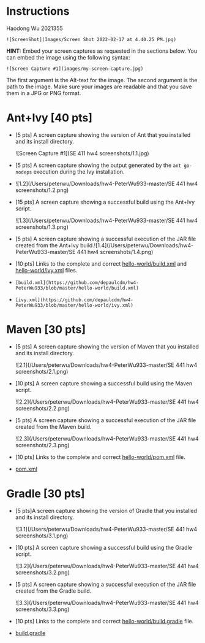 



# Instructions

Haodong Wu 2021355

```
![ScreenShot](Images/Screen Shot 2022-02-17 at 4.40.25 PM.jpg)
```

**HINT:** Embed your screen captures as requested in the sections below. You can embed the image using the following syntax:

```
![Screen Capture #1](images/my-screen-capture.jpg)
```

The first argument is the Alt-text for the image. The second argument is the path to the image. Make sure your images are readable and that you save them in a JPG or PNG format.

# Ant+Ivy [40 pts]
- [5 pts] A screen capture showing the version of Ant that you installed and its install directory.

  ![Screen Capture #1](SE 411 hw4 screenshots/1.1.jpg)

- [5 pts] A screen capture showing the output generated by the `ant go-nodeps` execution during the Ivy installation.

- ![1.2](/Users/peterwu/Downloads/hw4-PeterWu933-master/SE 441 hw4 screenshots/1.2.png)

- [15 pts] A screen capture showing a successful build using the Ant+Ivy script.

  ![1.3](/Users/peterwu/Downloads/hw4-PeterWu933-master/SE 441 hw4 screenshots/1.3.png)

- [5 pts] A screen capture showing a successful execution of the JAR file created from the Ant+Ivy build.![1.4](/Users/peterwu/Downloads/hw4-PeterWu933-master/SE 441 hw4 screenshots/1.4.png)

- [10 pts] Links to the complete and correct [hello-world/build.xml](hello-world/build.xml) and [hello-world/ivy.xml](hello-world/ivy.xml) files.

- ```
  [build.xml](https://github.com/depaulcdm/hw4-PeterWu933/blob/master/hello-world/build.xml)
  ```

- ```
  [ivy.xml](https://github.com/depaulcdm/hw4-PeterWu933/blob/master/hello-world/ivy.xml)
  ```


# Maven [30 pts]

- [5 pts] A screen capture showing the version of Maven that you installed and its install directory.

  ![2.1](/Users/peterwu/Downloads/hw4-PeterWu933-master/SE 441 hw4 screenshots/2.1.png)

- [10 pts] A screen capture showing a successful build using the Maven script.

  ![2.2](/Users/peterwu/Downloads/hw4-PeterWu933-master/SE 441 hw4 screenshots/2.2.png)

- [5 pts] A screen capture showing a successful execution of the JAR file created from the Maven build.

  ![2.3](/Users/peterwu/Downloads/hw4-PeterWu933-master/SE 441 hw4 screenshots/2.3.png)

- [10 pts] Links to the complete and correct [hello-world/pom.xml](hello-world/pom.xml) file.

- [pom.xml](https://github.com/depaulcdm/hw4-PeterWu933/blob/master/hello-world/pom.xml)

# Gradle [30 pts]
- [5 pts]A screen capture showing the version of Gradle that you installed and its install directory.

  ![3.1](/Users/peterwu/Downloads/hw4-PeterWu933-master/SE 441 hw4 screenshots/3.1.png)

- [10 pts] A screen capture showing a successful build using the Gradle script.

  ![3.2](/Users/peterwu/Downloads/hw4-PeterWu933-master/SE 441 hw4 screenshots/3.2.png)

- [5 pts] A screen capture showing a successful execution of the JAR file created from the Gradle build.

  ![3.3](/Users/peterwu/Downloads/hw4-PeterWu933-master/SE 441 hw4 screenshots/3.3.png)

- [10 pts] Links to the complete and correct [hello-world/build.gradle](hello-world/build.gradle) file.

- [build.gradle](https://github.com/depaulcdm/hw4-PeterWu933/blob/master/hello-world/buildgradle.xml)
